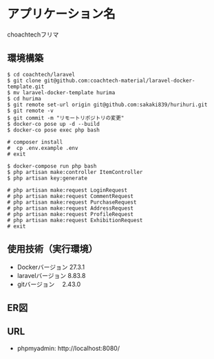 # アプリケーション名

choachtechフリマ

## 環境構築

```
$ cd coachtech/laravel
$ git clone git@github.com:coachtech-material/laravel-docker-template.git
$ mv laravel-docker-template hurima
$ cd hurima
$ git remote set-url origin git@github.com:sakaki839/hurihuri.git
$ git remote -v
$ git commit -m "リモートリポジトリの変更"
$ docker-co pose up -d --build
$ docker-co pose exec php bash

# composer install
#  cp .env.example .env
# exit

$ docker-compose run php bash
$ php artisan make:controller ItemController
$ php artisan key:generate

# php artisan make:request LoginRequest
# php artisan make:request CommentRequest
# php artisan make:request PurchaseRequest
# php artisan make:request AddressRequest
# php artisan make:request ProfileRequest
# php artisan make:request ExhibitionRequest
# exit
```


## 使用技術（実行環境）
- Dockerバージョン 27.3.1
- laravelバージョン  8.83.8
- gitバージョン　 2.43.0

## ER図

## URL
- phpmyadmin: http://localhost:8080/